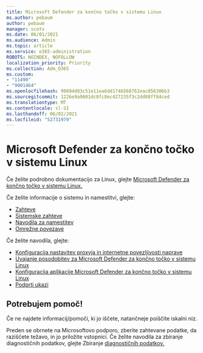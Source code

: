 ```yaml
---
title: Microsoft Defender za končno točko v sistemu Linux
ms.author: pebaum
author: pebaum
manager: scotv
ms.date: 06/01/2021
ms.audience: Admin
ms.topic: article
ms.service: o365-administration
ROBOTS: NOINDEX, NOFOLLOW
localization_priority: Priority
ms.collection: Adm_O365
ms.custom:
- "11490"
- "9001464"
ms.openlocfilehash: 99894d83c51e11ea6dd1746568762eac856306b3
ms.sourcegitcommit: 1226e9a9601dc8fc8ec427235f3c2dd88ff84ced
ms.translationtype: MT
ms.contentlocale: sl-SI
ms.lasthandoff: 06/02/2021
ms.locfileid: "52731979"
---
```

# <a name="microsoft-defender-for-endpoint-on-linux"></a>Microsoft Defender za končno točko v sistemu Linux

Če želite podrobno dokumentacijo za Linux, glejte [Microsoft Defender za končno točko v sistemu Linux.](/microsoft-365/security/defender-endpoint/microsoft-defender-endpoint-linux)

Če želite informacije o sistemu in namestitvi, glejte:

- [Zahteve](/microsoft-365/security/defender-endpoint/microsoft-defender-endpoint-linux#prerequisites)
- [Sistemske zahteve](/microsoft-365/security/defender-endpoint/microsoft-defender-endpoint-linux#system-requirements)
- [Navodila za namestitev](/microsoft-365/security/defender-endpoint/microsoft-defender-endpoint-linux#installation-instructions)
- [Omrežne povezave](/microsoft-365/security/defender-endpoint/microsoft-defender-endpoint-linux#network-connections)

Če želite navodila, glejte:

- [Konfiguracija nastavitev proxyja in internetne povezljivosti naprave](/microsoft-365/security/defender-endpoint/configure-proxy-internet#enable-access-to-microsoft-defender-atp-service-urls-in-the-proxy-server)
- [Uvajanje posodobitev za Microsoft Defender za končno točko v sistemu Linux](/microsoft-365/security/defender-endpoint/linux-updates)
- [Konfiguracija aplikacije Microsoft Defender za končno točko v sistemu Linux](/microsoft-365/security/defender-endpoint/microsoft-defender-endpoint-linux#how-to-configure-microsoft-defender-for-endpoint-on-linux)
- [Podprti ukazi](/microsoft-365/security/defender-endpoint/linux-resources#supported-commands)

## <a name="i-need-help"></a>Potrebujem pomoč!

Če ne najdete informacij/pomoči, ki jo iščete, natančneje poiščite iskalni niz.

Preden se obrnete na Microsoftovo podporo, zberite zahtevane podatke, da raziščete težavo, in jo priložite vstopnici. Če želite navodila za zbiranje diagnostičnih podatkov, glejte Zbiranje [diagnostičnih podatkov.](/microsoft-365/security/defender-endpoint/linux-resources#collect-diagnostic-information)